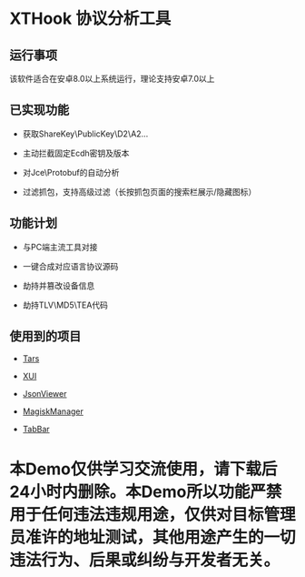 # XTHook 协议分析工具


## 运行事项

该软件适合在安卓8.0以上系统运行，理论支持安卓7.0以上

## 已实现功能

- 获取ShareKey\PublicKey\D2\A2...

- 主动拦截固定Ecdh密钥及版本

- 对Jce\Protobuf的自动分析

- 过滤抓包，支持高级过滤（长按抓包页面的搜索栏展示/隐藏图标）

## 功能计划

- 与PC端主流工具对接

- 一键合成对应语言协议源码

- 劫持并篡改设备信息

- 劫持TLV\MD5\TEA代码

## 使用到的项目

- [Tars](https://github.com/TarsCloud/Tars)

- [XUI](https://github.com/xuexiangjys/XUI)

- [JsonViewer](https://github.com/smuyyh/JsonViewer)

- [MagiskManager](https://github.com/topjohnwu/MagiskManager)

- [TabBar](https://github.com/Cuberto/flashy-tabbar-android)

# 本Demo仅供学习交流使用，请下载后24小时内删除。本Demo所以功能严禁用于任何违法违规用途，仅供对目标管理员准许的地址测试，其他用途产生的一切违法行为、后果或纠纷与开发者无关。
